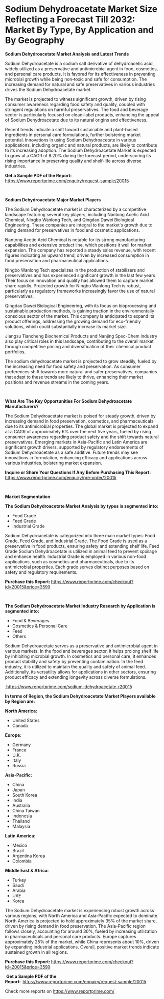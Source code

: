 <p><h1>Sodium Dehydroacetate Market Size Reflecting a Forecast Till 2032: Market By Type, By Application and By Geography</h1></p><p><strong>Sodium Dehydroacetate Market Analysis and Latest Trends</strong></p>
<p><p>Sodium Dehydroacetate is a sodium salt derivative of dehydroacetic acid, widely utilized as a preservative and antimicrobial agent in food, cosmetics, and personal care products. It is favored for its effectiveness in preventing microbial growth while being non-toxic and safe for consumption. The increasing demand for natural and safe preservatives in various industries drives the Sodium Dehydroacetate market.</p><p>The market is projected to witness significant growth, driven by rising consumer awareness regarding food safety and quality, coupled with stringent regulations on harmful preservatives. The food and beverage sector is particularly focused on clean-label products, enhancing the appeal of Sodium Dehydroacetate due to its natural origins and effectiveness.</p><p>Recent trends indicate a shift toward sustainable and plant-based ingredients in personal care formulations, further bolstering market potential. Innovations in using Sodium Dehydroacetate in various applications, including organic and natural products, are likely to contribute to its increasing adoption. The Sodium Dehydroacetate Market is expected to grow at a CAGR of 6.20% during the forecast period, underscoring its rising importance in preserving quality and shelf-life across diverse industries.</p></p>
<p><strong>Get a Sample PDF of the Report:&nbsp;</strong> <a href="https://www.reportprime.com/enquiry/request-sample/20015?utm_campaign=3201&utm_medium=2&utm_source=Github&utm_content=ia&utm_term=18032025&utm_id=sodium-dehydroacetate">https://www.reportprime.com/enquiry/request-sample/20015</a></p>
<p>&nbsp;</p>
<p><strong>Sodium Dehydroacetate Major Market Players</strong></p>
<p><p>The Sodium Dehydroacetate market is characterized by a competitive landscape featuring several key players, including Nantong Acetic Acid Chemical, Ningbo Wanlong Tech, and Qingdao Dawei Biological Engineering. These companies are integral to the market's growth due to rising demand for preservatives in food and cosmetic applications.</p><p>Nantong Acetic Acid Chemical is notable for its strong manufacturing capabilities and extensive product line, which positions it well for market expansion. The company has reported a steady sales revenue, with recent figures indicating an upward trend, driven by increased consumption in food preservation and pharmaceutical applications.</p><p>Ningbo Wanlong Tech specializes in the production of stabilizers and preservatives and has experienced significant growth in the last few years. Their focus on innovation and quality has allowed them to capture market share rapidly. Projected growth for Ningbo Wanlong Tech is robust, particularly as regulatory frameworks increasingly favor the use of natural preservatives.</p><p>Qingdao Dawei Biological Engineering, with its focus on bioprocessing and sustainable production methods, is gaining traction in the environmentally conscious sector of the market. This company is anticipated to expand its product offerings, addressing the growing demand for eco-friendly solutions, which could substantially increase its market size.</p><p>Jiangsu Tiancheng Biochemical Products and Nanjing Spec-Chem Industry also play critical roles in this landscape, contributing to the overall market through competitive pricing and diversification of their chemical product portfolios.</p><p>The sodium dehydroacetate market is projected to grow steadily, fueled by the increasing need for food safety and preservation. As consumer preferences shift towards more natural and safer preservatives, companies that adapt to these trends are likely to thrive, enhancing their market positions and revenue streams in the coming years.</p></p>
<p>&nbsp;</p>
<p><strong>What Are The Key Opportunities For Sodium Dehydroacetate Manufacturers?</strong></p>
<p><p>The Sodium Dehydroacetate market is poised for steady growth, driven by increasing demand in food preservation, cosmetics, and pharmaceuticals due to its antimicrobial properties. The global market is projected to expand at a CAGR of approximately 6% over the next five years, fueled by rising consumer awareness regarding product safety and the shift towards natural preservatives. Emerging markets in Asia-Pacific and Latin America are significant growth drivers, supported by regulatory endorsements of Sodium Dehydroacetate as a safe additive. Future trends may see innovations in formulation, enhancing efficacy and applications across various industries, bolstering market expansion.</p></p>
<p><strong>Inquire or Share Your Questions If Any Before Purchasing This Report:</strong> <a href="https://www.reportprime.com/enquiry/pre-order/20015?utm_campaign=3201&utm_medium=2&utm_source=Github&utm_content=ia&utm_term=18032025&utm_id=sodium-dehydroacetate">https://www.reportprime.com/enquiry/pre-order/20015</a></p>
<p>&nbsp;</p>
<p><strong>Market Segmentation</strong></p>
<p><strong>The Sodium Dehydroacetate Market Analysis by types is segmented into:</strong></p>
<p><ul><li>Food Grade</li><li>Feed Grade</li><li>Industrial Grade</li></ul></p>
<p><p>Sodium Dehydroacetate is categorized into three main market types: Food Grade, Feed Grade, and Industrial Grade. The Food Grade is used as a preservative in food products, ensuring safety and extending shelf life. Feed Grade Sodium Dehydroacetate is utilized in animal feed to prevent spoilage and enhance health. Industrial Grade is employed in various non-food applications, such as cosmetics and pharmaceuticals, due to its antimicrobial properties. Each grade serves distinct purposes based on safety and regulatory requirements.</p></p>
<p><strong>Purchase this Report:&nbsp;</strong><a href="https://www.reportprime.com/checkout?id=20015&price=3590&utm_campaign=3201&utm_medium=2&utm_source=Github&utm_content=ia&utm_term=18032025&utm_id=sodium-dehydroacetate">https://www.reportprime.com/checkout?id=20015&price=3590</a></p>
<p>&nbsp;</p>
<p><strong>The Sodium Dehydroacetate Market Industry Research by Application is segmented into:</strong></p>
<p><ul><li>Food & Beverages</li><li>Cosmetics & Personal Care</li><li>Feed</li><li>Others</li></ul></p>
<p><p>Sodium Dehydroacetate serves as a preservative and antimicrobial agent in various markets. In the food and beverages sector, it helps prolong shelf life by inhibiting microbial growth. In cosmetics and personal care, it enhances product stability and safety by preventing contamination. In the feed industry, it is utilized to maintain the quality and safety of animal feed. Additionally, its versatility allows for applications in other sectors, ensuring product efficacy and extending longevity across diverse formulations.</p></p>
<p><a href="https://www.reportprime.com/sodium-dehydroacetate-r20015?utm_campaign=3201&utm_medium=2&utm_source=Github&utm_content=ia&utm_term=18032025&utm_id=sodium-dehydroacetate">&nbsp;https://www.reportprime.com/sodium-dehydroacetate-r20015</a></p>
<p><strong>In terms of Region, the Sodium Dehydroacetate Market Players available by Region are:</strong></p>
<p>
    <p> <strong> North America: </strong>
        <ul>
            <li>United States</li>
            <li>Canada</li>
        </ul>
        </p> 
    <p> <strong> Europe: </strong>
        <ul>
            <li>Germany</li>
            <li>France</li>
            <li>U.K.</li>
            <li>Italy</li>
            <li>Russia</li>
        </ul>
        </p> 
    <p> <strong> Asia-Pacific: </strong>
        <ul>
            <li>China</li>
            <li>Japan</li>
            <li>South Korea</li>
            <li>India</li>
            <li>Australia</li>
            <li>China Taiwan</li>
            <li>Indonesia</li>
            <li>Thailand</li>
            <li>Malaysia</li>
        </ul>
        </p> 
    <p> <strong> Latin America: </strong>
        <ul>
            <li>Mexico</li>
            <li>Brazil</li>
            <li>Argentina Korea</li>
            <li>Colombia</li>
        </ul>
        </p> 
    <p> <strong> Middle East & Africa: </strong>
        <ul>
            <li>Turkey</li>
            <li>Saudi</li>
            <li>Arabia</li>
            <li>UAE</li>
            <li>Korea</li>
        </ul>
    </p>
    </p>
<p><p>The Sodium Dehydroacetate market is experiencing robust growth across various regions, with North America and Asia-Pacific expected to dominate. North America is projected to hold approximately 35% of the market share, driven by rising demand in food preservation. The Asia-Pacific region follows closely, accounting for around 30%, fueled by increasing utilization in pharmaceuticals and personal care products. Europe captures approximately 25% of the market, while China represents about 10%, driven by expanding industrial applications. Overall, positive market trends indicate sustained growth in all regions.</p></p>
<p><strong>Purchase this Report: </strong><a href="https://www.reportprime.com/checkout?id=20015&price=3590&utm_campaign=3201&utm_medium=2&utm_source=Github&utm_content=ia&utm_term=18032025&utm_id=sodium-dehydroacetate">https://www.reportprime.com/checkout?id=20015&price=3590</a></p>
<p>&nbsp;<strong>Get a Sample PDF of the Report:&nbsp;&nbsp;</strong><a href="https://www.reportprime.com/enquiry/request-sample/20015?utm_campaign=3201&utm_medium=2&utm_source=Github&utm_content=ia&utm_term=18032025&utm_id=sodium-dehydroacetate">https://www.reportprime.com/enquiry/request-sample/20015</a></p>
<p><strong></strong></p>
<p>Check more reports on <a href="https://www.reportprime.com/?utm_campaign=3201&utm_medium=2&utm_source=Github&utm_content=ia&utm_term=18032025&utm_id=sodium-dehydroacetate">https://www.reportprime.com/</a></p>